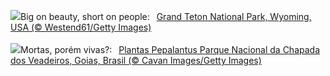 ![](https://www.bing.com/th?id=OHR.SnakeRiverTeton_EN-GB8620836496_UHD.jpg&w=1000)Big on beauty, short on people:&nbsp;&ensp;[Grand Teton National Park, Wyoming, USA (© Westend61/Getty Images)](https://www.bing.com/th?id=OHR.SnakeRiverTeton_EN-GB8620836496_UHD.jpg)
<br><br/>
![](https://www.bing.com/th?id=OHR.PepalantusPlants_PT-BR5920810931_UHD.jpg&w=1000)Mortas, porém vivas?:&nbsp;&ensp;[Plantas Pepalantus  Parque Nacional da Chapada dos Veadeiros, Goias, Brasil (© Cavan Images/Getty Images)](https://www.bing.com/th?id=OHR.PepalantusPlants_PT-BR5920810931_UHD.jpg)
<br><br/>
